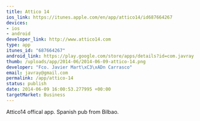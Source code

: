 ```yaml
--- 
title: Attico 14
ios_link: https://itunes.apple.com/en/app/attico14/id687664267
devices: 
- ios
- android
developer_link: http://www.attico14.com
type: app
itunes_id: "687664267"
android_link: https://play.google.com/store/apps/details?id=com.javray.Attico14
thumb: /uploads/app/2014-06/2014-06-09-attico-14.png
developer: "Fco. Javier Mart\xC3\xADn Carrasco"
email: javray@gmail.com
permalink: /app/attico-14
status: publish
date: 2014-06-09 16:00:53.277995 +00:00
targetMarket: Business
---
```


Attico14 offical app. Spanish pub from Bilbao.
